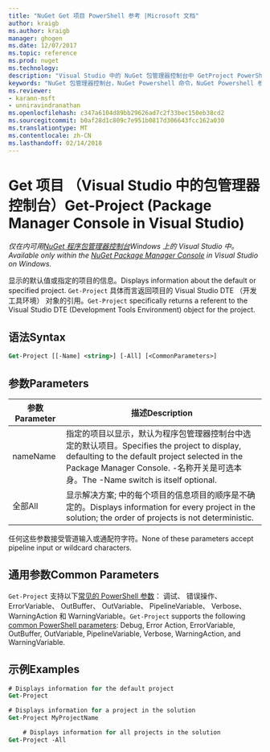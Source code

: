 ```yaml
---
title: "NuGet Get 项目 PowerShell 参考 |Microsoft 文档"
author: kraigb
ms.author: kraigb
manager: ghogen
ms.date: 12/07/2017
ms.topic: reference
ms.prod: nuget
ms.technology: 
description: "Visual Studio 中的 NuGet 包管理器控制台中 GetProject PowerShell 命令参考。"
keywords: "NuGet 包管理器控制台，NuGet Powershell 命令，NuGet Powershell 参考，Get 项目"
ms.reviewer:
- karann-msft
- unniravindranathan
ms.openlocfilehash: c347a6104d89bb29626ad7c2f33bec150eb38cd2
ms.sourcegitcommit: b0af28d1c809c7e951b0817d306643fcc162a030
ms.translationtype: MT
ms.contentlocale: zh-CN
ms.lasthandoff: 02/14/2018
---
```

# <a name="get-project-package-manager-console-in-visual-studio"></a><span data-ttu-id="85a21-104">Get 项目 （Visual Studio 中的包管理器控制台）</span><span class="sxs-lookup"><span data-stu-id="85a21-104">Get-Project (Package Manager Console in Visual Studio)</span></span>

<span data-ttu-id="85a21-105">*仅在内可用[NuGet 程序包管理器控制台](package-manager-console.md)Windows 上的 Visual Studio 中。*</span><span class="sxs-lookup"><span data-stu-id="85a21-105">*Available only within the [NuGet Package Manager Console](package-manager-console.md) in Visual Studio on Windows.*</span></span>

<span data-ttu-id="85a21-106">显示的默认值或指定的项目的信息。</span><span class="sxs-lookup"><span data-stu-id="85a21-106">Displays information about the default or specified project.</span></span> <span data-ttu-id="85a21-107">`Get-Project` 具体而言返回项目的 Visual Studio DTE （开发工具环境） 对象的引用。</span><span class="sxs-lookup"><span data-stu-id="85a21-107">`Get-Project` specifically returns a referent to the Visual Studio DTE (Development Tools Environment) object for the project.</span></span>

## <a name="syntax"></a><span data-ttu-id="85a21-108">语法</span><span class="sxs-lookup"><span data-stu-id="85a21-108">Syntax</span></span>

```ps
Get-Project [[-Name] <string>] [-All] [<CommonParameters>]
```

## <a name="parameters"></a><span data-ttu-id="85a21-109">参数</span><span class="sxs-lookup"><span data-stu-id="85a21-109">Parameters</span></span>

| <span data-ttu-id="85a21-110">参数</span><span class="sxs-lookup"><span data-stu-id="85a21-110">Parameter</span></span> | <span data-ttu-id="85a21-111">描述</span><span class="sxs-lookup"><span data-stu-id="85a21-111">Description</span></span> |
| --- | --- |
| <span data-ttu-id="85a21-112">name</span><span class="sxs-lookup"><span data-stu-id="85a21-112">Name</span></span> | <span data-ttu-id="85a21-113">指定的项目以显示，默认为程序包管理器控制台中选定的默认项目。</span><span class="sxs-lookup"><span data-stu-id="85a21-113">Specifies the project to display, defaulting to the default project selected in the Package Manager Console.</span></span> <span data-ttu-id="85a21-114">-名称开关是可选本身。</span><span class="sxs-lookup"><span data-stu-id="85a21-114">The -Name switch is itself optional.</span></span> |
| <span data-ttu-id="85a21-115">全部</span><span class="sxs-lookup"><span data-stu-id="85a21-115">All</span></span> | <span data-ttu-id="85a21-116">显示解决方案; 中的每个项目的信息项目的顺序是不确定的。</span><span class="sxs-lookup"><span data-stu-id="85a21-116">Displays information for every project in the solution; the order of projects is not deterministic.</span></span> |

<span data-ttu-id="85a21-117">任何这些参数接受管道输入或通配符字符。</span><span class="sxs-lookup"><span data-stu-id="85a21-117">None of these parameters accept pipeline input or wildcard characters.</span></span>

## <a name="common-parameters"></a><span data-ttu-id="85a21-118">通用参数</span><span class="sxs-lookup"><span data-stu-id="85a21-118">Common Parameters</span></span>

<span data-ttu-id="85a21-119">`Get-Project` 支持以下[常见的 PowerShell 参数](http://go.microsoft.com/fwlink/?LinkID=113216)： 调试、 错误操作、 ErrorVariable、 OutBuffer、 OutVariable、 PipelineVariable、 Verbose、 WarningAction 和 WarningVariable。</span><span class="sxs-lookup"><span data-stu-id="85a21-119">`Get-Project` supports the following [common PowerShell parameters](http://go.microsoft.com/fwlink/?LinkID=113216): Debug, Error Action, ErrorVariable, OutBuffer, OutVariable, PipelineVariable, Verbose, WarningAction, and WarningVariable.</span></span>

## <a name="examples"></a><span data-ttu-id="85a21-120">示例</span><span class="sxs-lookup"><span data-stu-id="85a21-120">Examples</span></span>

```ps
# Displays information for the default project
Get-Project

# Displays information for a project in the solution
Get-Project MyProjectName

    # Displays information for all projects in the solution
Get-Project -All
```